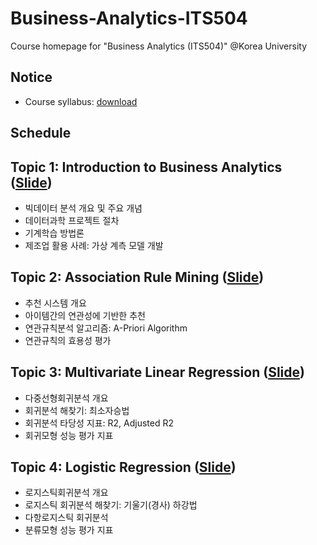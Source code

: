 # Business-Analytics-ITS504
Course homepage for "Business Analytics (ITS504)" @Korea University

## Notice
* Course syllabus: [download](https://www.dropbox.com/s/tyqnft9slxh4dz5/2019_2_%EB%B9%84%EC%A6%88%EB%8B%88%EC%8A%A4%20%EC%95%A0%EB%84%90%EB%A6%AC%ED%8B%B1%EC%8A%A4.pdf?dl=0)

## Schedule
## Topic 1: Introduction to Business Analytics ([Slide](https://www.dropbox.com/s/mzpp6991271unlc/Introduction%20to%20Business%20Analytics.pdf?dl=0))
* 빅데이터 분석 개요 및 주요 개념
* 데이터과학 프로젝트 절차
* 기계학습 방법론
* 제조업 활용 사례: 가상 계측 모델 개발

## Topic 2: Association Rule Mining ([Slide](https://www.dropbox.com/s/odke2w6nedq07lr/02_Association%20Rule%20Mining.pdf?dl=0))
* 추천 시스템 개요
* 아이템간의 연관성에 기반한 추천
* 연관규칙분석 알고리즘: A-Priori Algorithm
* 연관규칙의 효용성 평가

## Topic 3: Multivariate Linear Regression ([Slide](https://www.dropbox.com/s/e692am6l3za61vo/03_Multivariate%20Linear%20Regression.pdf?dl=0))
* 다중선형회귀분석 개요
* 회귀분석 해찾기: 최소자승법
* 회귀분석 타당성 지표: R2, Adjusted R2
* 회귀모형 성능 평가 지표

## Topic 4: Logistic Regression ([Slide](https://www.dropbox.com/s/jk6ds9mb8pc28k7/04_Logistic%20Regression.pdf?dl=0))
* 로지스틱회귀분석 개요
* 로지스틱 회귀분석 해찾기: 기울기(경사) 하강법
* 다항로지스틱 회귀분석
* 분류모형 성능 평가 지표
